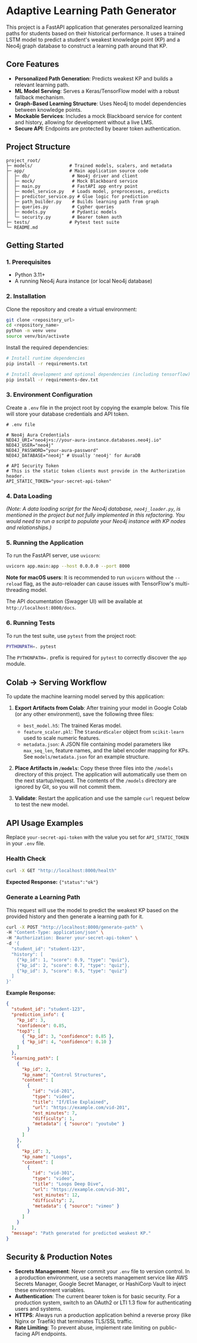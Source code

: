 # Adaptive Learning Path Generator

This project is a FastAPI application that generates personalized learning paths for students based on their historical performance. It uses a trained LSTM model to predict a student's weakest knowledge point (KP) and a Neo4j graph database to construct a learning path around that KP.

## Core Features

- **Personalized Path Generation**: Predicts weakest KP and builds a relevant learning path.
- **ML Model Serving**: Serves a Keras/TensorFlow model with a robust fallback mechanism.
- **Graph-Based Learning Structure**: Uses Neo4j to model dependencies between knowledge points.
- **Mockable Services**: Includes a mock Blackboard service for content and history, allowing for development without a live LMS.
- **Secure API**: Endpoints are protected by bearer token authentication.

## Project Structure

```
project_root/
├─ models/              # Trained models, scalers, and metadata
├─ app/                 # Main application source code
│  ├─ db/                # Neo4j driver and client
│  ├─ mock/              # Mock Blackboard service
│  ├─ main.py            # FastAPI app entry point
│  ├─ model_service.py   # Loads model, preprocesses, predicts
│  ├─ predictor_service.py # Glue logic for prediction
│  ├─ path_builder.py    # Builds learning path from graph
│  ├─ queries.py         # Cypher queries
│  ├─ models.py          # Pydantic models
│  └─ security.py        # Bearer token auth
├─ tests/               # Pytest test suite
└─ README.md
```

## Getting Started

### 1. Prerequisites

- Python 3.11+
- A running Neo4j Aura instance (or local Neo4j database)

### 2. Installation

Clone the repository and create a virtual environment:

```bash
git clone <repository_url>
cd <repository_name>
python -m venv venv
source venv/bin/activate
```

Install the required dependencies:

```bash
# Install runtime dependencies
pip install -r requirements.txt

# Install development and optional dependencies (including tensorflow)
pip install -r requirements-dev.txt
```

### 3. Environment Configuration

Create a `.env` file in the project root by copying the example below. This file will store your database credentials and API token.

```env
# .env file

# Neo4j Aura Credentials
NEO4J_URI="neo4j+s://your-aura-instance.databases.neo4j.io"
NEO4J_USER="neo4j"
NEO4J_PASSWORD="your-aura-password"
NEO4J_DATABASE="neo4j" # Usually 'neo4j' for AuraDB

# API Security Token
# This is the static token clients must provide in the Authorization header.
API_STATIC_TOKEN="your-secret-api-token"
```

### 4. Data Loading

*(Note: A data loading script for the Neo4j database, `neo4j_loader.py`, is mentioned in the project but not fully implemented in this refactoring. You would need to run a script to populate your Neo4j instance with KP nodes and relationships.)*

### 5. Running the Application

To run the FastAPI server, use `uvicorn`:

```bash
uvicorn app.main:app --host 0.0.0.0 --port 8000
```

**Note for macOS users**: It is recommended to run `uvicorn` without the `--reload` flag, as the auto-reloader can cause issues with TensorFlow's multi-threading model.

The API documentation (Swagger UI) will be available at `http://localhost:8000/docs`.

### 6. Running Tests

To run the test suite, use `pytest` from the project root:

```bash
PYTHONPATH=. pytest
```
The `PYTHONPATH=.` prefix is required for `pytest` to correctly discover the `app` module.

## Colab → Serving Workflow

To update the machine learning model served by this application:

1.  **Export Artifacts from Colab**: After training your model in Google Colab (or any other environment), save the following three files:
    - `best_model.h5`: The trained Keras model.
    - `feature_scaler.pkl`: The `StandardScaler` object from `scikit-learn` used to scale numeric features.
    - `metadata.json`: A JSON file containing model parameters like `max_seq_len`, feature names, and the label encoder mapping for KPs. See `models/metadata.json` for an example structure.

2.  **Place Artifacts in `/models`**: Copy these three files into the `/models` directory of this project. The application will automatically use them on the next startup/request. The contents of the `/models` directory are ignored by Git, so you will not commit them.

3.  **Validate**: Restart the application and use the sample `curl` request below to test the new model.

## API Usage Examples

Replace `your-secret-api-token` with the value you set for `API_STATIC_TOKEN` in your `.env` file.

### Health Check

```bash
curl -X GET "http://localhost:8000/health"
```
**Expected Response:** `{"status":"ok"}`

### Generate a Learning Path

This request will use the model to predict the weakest KP based on the provided history and then generate a learning path for it.

```bash
curl -X POST "http://localhost:8000/generate-path" \
-H "Content-Type: application/json" \
-H "Authorization: Bearer your-secret-api-token" \
-d '{
  "student_id": "student-123",
  "history": [
    {"kp_id": 1, "score": 0.9, "type": "quiz"},
    {"kp_id": 2, "score": 0.7, "type": "quiz"},
    {"kp_id": 3, "score": 0.5, "type": "quiz"}
  ]
}'
```

**Example Response:**
```json
{
  "student_id": "student-123",
  "prediction_info": {
    "kp_id": 3,
    "confidence": 0.85,
    "top3": [
      { "kp_id": 3, "confidence": 0.85 },
      { "kp_id": 4, "confidence": 0.10 }
    ]
  },
  "learning_path": [
    {
      "kp_id": 2,
      "kp_name": "Control Structures",
      "content": [
        {
          "id": "vid-201",
          "type": "video",
          "title": "If/Else Explained",
          "url": "https://example.com/vid-201",
          "est_minutes": 7,
          "difficulty": 1,
          "metadata": { "source": "youtube" }
        }
      ]
    },
    {
      "kp_id": 3,
      "kp_name": "Loops",
      "content": [
        {
          "id": "vid-301",
          "type": "video",
          "title": "Loops Deep Dive",
          "url": "https://example.com/vid-301",
          "est_minutes": 12,
          "difficulty": 2,
          "metadata": { "source": "vimeo" }
        }
      ]
    }
  ],
  "message": "Path generated for predicted weakest KP."
}
```

## Security & Production Notes

- **Secrets Management**: Never commit your `.env` file to version control. In a production environment, use a secrets management service like AWS Secrets Manager, Google Secret Manager, or HashiCorp Vault to inject these environment variables.
- **Authentication**: The current bearer token is for basic security. For a production system, switch to an OAuth2 or LTI 1.3 flow for authenticating users and systems.
- **HTTPS**: Always run a production application behind a reverse proxy (like Nginx or Traefik) that terminates TLS/SSL traffic.
- **Rate Limiting**: To prevent abuse, implement rate limiting on public-facing API endpoints.
